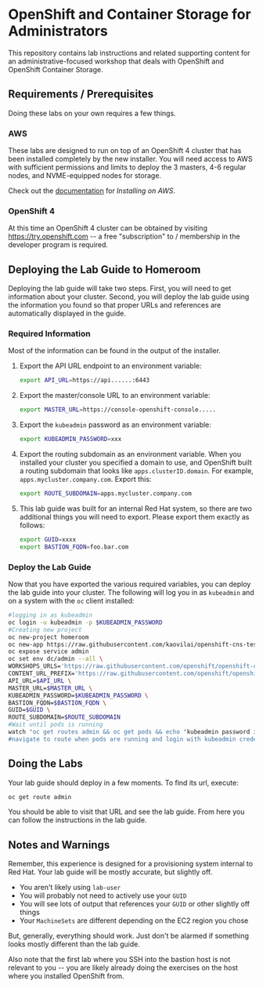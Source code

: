 # OpenShift and Container Storage for Administrators
This repository contains lab instructions and related supporting content for
an administrative-focused workshop that deals with OpenShift and OpenShift
Container Storage.

## Requirements / Prerequisites
Doing these labs on your own requires a few things.

### AWS
These labs are designed to run on top of an OpenShift 4 cluster that has been
installed completely by the new installer. You will need access to AWS with
sufficient permissions and limits to deploy the 3 masters, 4-6 regular nodes,
and NVME-equipped nodes for storage.

Check out the
[documentation](https://docs.openshift.com/container-platform/4.1/welcome/index.html)
for _Installing on AWS_.

### OpenShift 4
At this time an OpenShift 4 cluster can be obtained by visiting
https://try.openshift.com -- a free "subscription" to / membership in the
developer program is required.

## Deploying the Lab Guide to Homeroom
Deploying the lab guide will take two steps. First, you will need to get
information about your cluster. Second, you will deploy the lab guide using
the information you found so that proper URLs and references are
automatically displayed in the guide.

### Required Information
Most of the information can be found in the output of the installer.

1. Export the API URL endpoint to an environment variable:

    ```bash
    export API_URL=https://api......:6443
    ```

2. Export the master/console URL to an environment variable:

    ```bash
    export MASTER_URL=https://console-openshift-console.....
    ```

3. Export the `kubeadmin` password as an environment variable:

    ```bash
    export KUBEADMIN_PASSWORD=xxx
    ```

4. Export the routing subdomain as an environment variable. When you installed your cluster you specified a domain to use, and OpenShift built a routing subdomain that looks like `apps.clusterID.domain`. For example, `apps.mycluster.company.com`. Export this:

    ```bash
    export ROUTE_SUBDOMAIN=apps.mycluster.company.com
    ```
5. This lab guide was built for an internal Red Hat system, so there are two
   additional things you will need to export. Please export them exactly as
   follows:

    ```bash
    export GUID=xxxx
    export BASTION_FQDN=foo.bar.com
    ```

### Deploy the Lab Guide
Now that you have exported the various required variables, you can deploy the
lab guide into your cluster. The following will log you in
as `kubeadmin` and on a system with the `oc` client installed:
```bash
#logging in as kubeadmin
oc login -u kubeadmin -p $KUBEADMIN_PASSWORD
#Creating new project
oc new-project homeroom
oc new-app https://raw.githubusercontent.com/kaovilai/openshift-cns-testdrive/ocp4-prod/homeroom-template.json
oc expose service admin
oc set env dc/admin --all \
WORKSHOPS_URLS='https://raw.githubusercontent.com/openshift/openshift-cns-testdrive/ocp4-prod/labguide/_ocp_admin_testdrive.yaml' \
CONTENT_URL_PREFIX='https://raw.githubusercontent.com/openshift/openshift-cns-testdrive/ocp4-prod/labguide/' \
API_URL=$API_URL \
MASTER_URL=$MASTER_URL \
KUBEADMIN_PASSWORD=$KUBEADMIN_PASSWORD \
BASTION_FQDN=$BASTION_FQDN \
GUID=$GUID \
ROUTE_SUBDOMAIN=$ROUTE_SUBDOMAIN
#Wait until pods is running
watch "oc get routes admin && oc get pods && echo "kubeadmin password is" $KUBEADMIN_PASSWORD #navigate to route when pods are running, good luck! \
#navigate to route when pods are running and login with kubeadmin credentials"

```


## Doing the Labs
Your lab guide should deploy in a few moments. To find its url, execute:

```bash
oc get route admin
```

You should be able to visit that URL and see the lab guide. From here you can
follow the instructions in the lab guide.

## Notes and Warnings
Remember, this experience is designed for a provisioning system internal to
Red Hat. Your lab guide will be mostly accurate, but slightly off.

* You aren't likely using `lab-user`
* You will probably not need to actively use your `GUID`
* You will see lots of output that references your `GUID` or other slightly off
  things
* Your `MachineSets` are different depending on the EC2 region you chose

But, generally, everything should work. Just don't be alarmed if something
looks mostly different than the lab guide.

Also note that the first lab where you SSH into the bastion host is not
relevant to you -- you are likely already doing the exercises on the host
where you installed OpenShift from.
